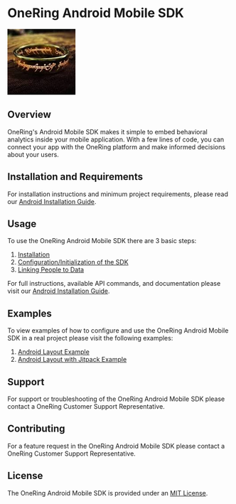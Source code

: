 # OneRing Android Mobile SDK

![OneRing Logo](/docs/images/OneRing_Logo.png)

## Overview

OneRing's Android Mobile SDK makes it simple to embed behavioral analytics inside your mobile application. With a few lines of code, you can connect your app with the OneRing platform and make informed decisions about your users.

## Installation and Requirements

For installation instructions and minimum project requirements, please read our [Android Installation Guide](https://neuro-id.readme.io/docs/android-installation).

## Usage

To use the OneRing Android Mobile SDK there are 3 basic steps:

1. [Installation](https://neuro-id.readme.io/docs/android-installation#installation)
1. [Configuration/Initialization of the SDK](https://neuro-id.readme.io/docs/android-installation#2-initialize-the-sdk)
1. [Linking People to Data](https://neuro-id.readme.io/docs/android-installation#3-link-people-to-data)

For full instructions, available API commands, and documentation please visit our [Android Installation Guide](https://neuro-id.readme.io/docs/android-installation).

## Examples

To view examples of how to configure and use the OneRing Android Mobile SDK in a real project please visit the following examples:

1. [Android Layout Example](https://neuro-id.readme.io/recipes/android-layouts-installation)
1. [Android Layout with Jitpack Example](https://neuro-id.readme.io/recipes/android-layouts-using-jitpack-installation)

## Support

For support or troubleshooting of the OneRing Android Mobile SDK please contact a OneRing Customer Support Representative.

## Contributing

For a feature request in the OneRing Android Mobile SDK please contact a OneRing Customer Support Representative.

## License

The OneRing Android Mobile SDK is provided under an [MIT License](LICENSE).
